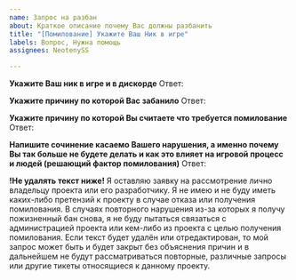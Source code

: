 ```yaml
---
name: Запрос на разбан
about: Краткое описание почему Вас должны разбанить
title: "[Помилование] Укажите Ваш Ник в игре"
labels: Вопрос, Нужна помощь
assignees: NeotenySS

---
```


**Укажите Ваш ник в игре и в дискорде**
Ответ:

**Укажите причину по которой Вас забанило**
Ответ:

**Укажите причину по которой Вы считаете что требуется помилование**
Ответ:

**Напишите сочинение касаемо Вашего нарушения, а именно почему Вы так больше не будете делать и как это влияет на игровой процесс и людей (решающий фактор помилования)**
Ответ:



**!Не удалять текст ниже!**
Я оставляю заявку на рассмотрение лично владельцу проекта или его разработчику. Я не имею и не буду иметь каких-либо претензий к проекту в случае отказа или получения помилования. В случаях повторного нарушения из-за которых я получу пожизненный бан снова, я не буду пытаться связаться с администрацией проекта или кем-либо из проекта с целью получения помилования. Если текст будет удалён или отредактирован, то мой запрос может быть и будет закрыт без объяснения причин и в дальнейшем не будут рассматриваться повторные, различные запросы или другие тикеты относящиеся к данному проекту.
